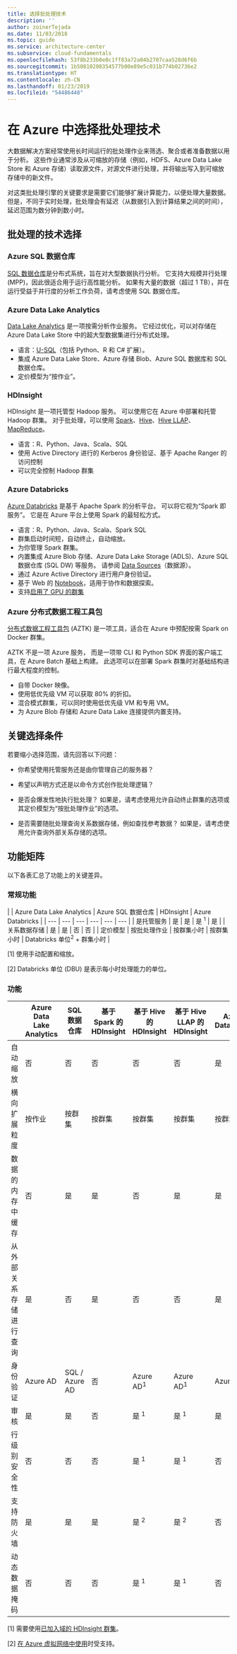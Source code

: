```yaml
---
title: 选择批处理技术
description: ''
author: zoinerTejada
ms.date: 11/03/2018
ms.topic: guide
ms.service: architecture-center
ms.subservice: cloud-fundamentals
ms.openlocfilehash: 53f8b233b0e0c1ff83a72a04b2707caa528d6f6b
ms.sourcegitcommit: 1b50810208354577b00e89e5c031b774b02736e2
ms.translationtype: HT
ms.contentlocale: zh-CN
ms.lasthandoff: 01/23/2019
ms.locfileid: "54486448"
---
```

# <a name="choosing-a-batch-processing-technology-in-azure"></a>在 Azure 中选择批处理技术

大数据解决方案经常使用长时间运行的批处理作业来筛选、聚合或者准备数据以用于分析。 这些作业通常涉及从可缩放的存储（例如，HDFS、Azure Data Lake Store 和 Azure 存储）读取源文件，对源文件进行处理，并将输出写入到可缩放存储中的新文件。

对这类批处理引擎的关键要求是需要它们能够扩展计算能力，以便处理大量数据。 但是，不同于实时处理，批处理会有延迟（从数据引入到计算结果之间的时间），延迟范围为数分钟到数小时。

## <a name="technology-choices-for-batch-processing"></a>批处理的技术选择

### <a name="azure-sql-data-warehouse"></a>Azure SQL 数据仓库

[SQL 数据仓库](/azure/sql-data-warehouse/)是分布式系统，旨在对大型数据执行分析。 它支持大规模并行处理 (MPP)，因此很适合用于运行高性能分析。 如果有大量的数据（超过 1 TB），并在运行受益于并行度的分析工作负荷，请考虑使用 SQL 数据仓库。

### <a name="azure-data-lake-analytics"></a>Azure Data Lake Analytics

[Data Lake Analytics](/azure/data-lake-analytics/data-lake-analytics-overview) 是一项按需分析作业服务。 它经过优化，可以对存储在 Azure Data Lake Store 中的超大型数据集进行分布式处理。

- 语言：[U-SQL](/azure/data-lake-analytics/data-lake-analytics-u-sql-get-started)（包括 Python、R 和 C# 扩展）。
- 集成 Azure Data Lake Store、Azure 存储 Blob、Azure SQL 数据库和 SQL 数据仓库。
- 定价模型为“按作业”。

### <a name="hdinsight"></a>HDInsight

HDInsight 是一项托管型 Hadoop 服务。 可以使用它在 Azure 中部署和托管 Hadoop 群集。 对于批处理，可以使用 [Spark](/azure/hdinsight/spark/apache-spark-overview)、[Hive](/azure/hdinsight/hadoop/hdinsight-use-hive)、[Hive LLAP](/azure/hdinsight/interactive-query/apache-interactive-query-get-started)、[MapReduce](/azure/hdinsight/hadoop/hdinsight-use-mapreduce)。

- 语言：R、Python、Java、Scala、SQL
- 使用 Active Directory 进行的 Kerberos 身份验证、基于 Apache Ranger 的访问控制
- 可以完全控制 Hadoop 群集

### <a name="azure-databricks"></a>Azure Databricks

[Azure Databricks](/azure/azure-databricks/) 是基于 Apache Spark 的分析平台。 可以将它视为“Spark 即服务”。 它是在 Azure 平台上使用 Spark 的最轻松方式。

- 语言：R、Python、Java、Scala、Spark SQL
- 群集启动时间短，自动终止，自动缩放。
- 为你管理 Spark 群集。
- 内置集成 Azure Blob 存储、Azure Data Lake Storage (ADLS)、Azure SQL 数据仓库 (SQL DW) 等服务。 请参阅 [Data Sources](https://docs.azuredatabricks.net/spark/latest/data-sources/index.html)（数据源）。
- 通过 Azure Active Directory 进行用户身份验证。
- 基于 Web 的 [Notebook](https://docs.azuredatabricks.net/user-guide/notebooks/index.html)，适用于协作和数据探索。
- 支持[启用了 GPU 的群集](https://docs.azuredatabricks.net/user-guide/clusters/gpu.html)

### <a name="azure-distributed-data-engineering-toolkit"></a>Azure 分布式数据工程工具包

[分布式数据工程工具包](https://github.com/azure/aztk) (AZTK) 是一项工具，适合在 Azure 中预配按需 Spark on Docker 群集。

AZTK 不是一项 Azure 服务， 而是一项带 CLI 和 Python SDK 界面的客户端工具，在 Azure Batch 基础上构建。 此选项可以在部署 Spark 群集时对基础结构进行最大程度的控制。

- 自带 Docker 映像。
- 使用低优先级 VM 可以获取 80% 的折扣。
- 混合模式群集，可以同时使用低优先级 VM 和专用 VM。
- 为 Azure Blob 存储和 Azure Data Lake 连接提供内置支持。

## <a name="key-selection-criteria"></a>关键选择条件

若要缩小选择范围，请先回答以下问题：

- 你希望使用托管服务还是由你管理自己的服务器？

- 希望以声明方式还是以命令方式创作批处理逻辑？

- 是否会爆发性地执行批处理？ 如果是，请考虑使用允许自动终止群集的选项或其定价模型为“按批处理作业”的选项。

- 是否需要随批处理查询关系数据存储，例如查找参考数据？ 如果是，请考虑使用允许查询外部关系存储的选项。

## <a name="capability-matrix"></a>功能矩阵

以下各表汇总了功能上的关键差异。

### <a name="general-capabilities"></a>常规功能

<!-- markdownlint-disable MD033 -->

| | Azure Data Lake Analytics | Azure SQL 数据仓库 | HDInsight | Azure Databricks |
| --- | --- | --- | --- | --- | --- |
| 是托管服务 | 是 | 是 | 是 <sup>1</sup> | 是 |
| 关系数据存储 | 是 | 是 | 否 | 否 |
| 定价模型 | 按批处理作业 | 按群集小时 | 按群集小时 | Databricks 单位<sup>2</sup> + 群集小时 |

[1] 使用手动配置和缩放。

[2] Databricks 单位 (DBU) 是表示每小时处理能力的单位。

### <a name="capabilities"></a>功能

| | Azure Data Lake Analytics | SQL 数据仓库 | 基于 Spark 的 HDInsight | 基于 Hive 的 HDInsight | 基于 Hive LLAP 的 HDInsight | Azure Databricks |
| --- | --- | --- | --- | --- | --- | --- |
| 自动缩放 | 否 | 否 | 否 | 否 | 否 | 是 |
| 横向扩展粒度  | 按作业 | 按群集 | 按群集 | 按群集 | 按群集 | 按群集 |
| 数据的内存中缓存 | 否 | 是 | 是 | 否 | 是 | 是 |
| 从外部关系存储进行查询 | 是 | 否 | 是 | 否 | 否 | 是 |
| 身份验证  | Azure AD | SQL / Azure AD | 否 | Azure AD<sup>1</sup> | Azure AD<sup>1</sup> | Azure AD |
| 审核  | 是 | 是 | 否 | 是 <sup>1</sup> | 是 <sup>1</sup> | 是 |
| 行级别安全性 | 否 | 否 | 否 | 是 <sup>1</sup> | 是 <sup>1</sup> | 否 |
| 支持防火墙 | 是 | 是 | 是 | 是 <sup>2</sup> | 是 <sup>2</sup> | 否 |
| 动态数据掩码 | 否 | 否 | 否 | 是 <sup>1</sup> | 是 <sup>1</sup> | 否 |

<!-- markdownlint-enable MD033 -->

[1] 需要使用[已加入域的 HDInsight 群集](/azure/hdinsight/domain-joined/apache-domain-joined-introduction)。

[2] [在 Azure 虚拟网络中使用](/azure/hdinsight/hdinsight-extend-hadoop-virtual-network)时受支持。
